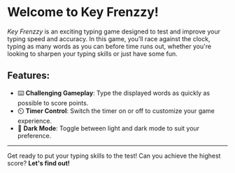 # Welcome to **Key Frenzzy**!

_Key Frenzzy_ is an exciting typing game designed to test and improve your typing speed and accuracy. In this game, you’ll race against the clock, typing as many words as you can before time runs out, whether you're looking to sharpen your typing skills or just have some fun.

## Features:
- ⌨️ **Challenging Gameplay**: Type the displayed words as quickly as possible to score points.
- ⏲️ **Timer Control**: Switch the timer on or off to customize your game experience.
- 🌙 **Dark Mode**: Toggle between light and dark mode to suit your preference.

---

Get ready to put your typing skills to the test! Can you achieve the highest score? **Let's find out!**
